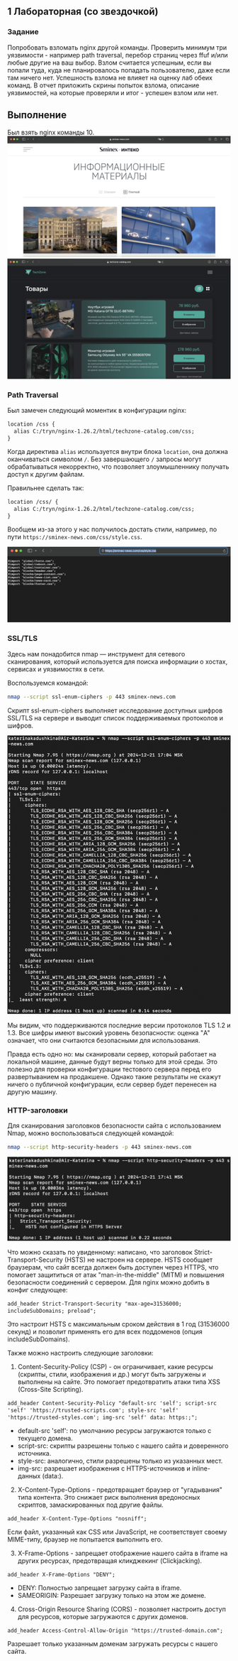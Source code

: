 ## 1 Лабораторная (со звездочкой)

### Задание

Попробовать взломать nginx другой команды. Проверить минимум три уязвимости - например path traversal, перебор страниц через ffuf и/или любые другие на ваш выбор.
Взлом считается успешным, если вы попали туда, куда не планировалось попадать пользователю, даже если там ничего нет. Успешность взлома не влияет на оценку лаб обеих команд. 
В отчет приложить скрины попыток взлома, описание уязвимостей, на которые проверяли и итог - успешен взлом или нет.


## Выполнение
Был взять nginx команды 10.
![](1.png)
![](2.png)

### Path Traversal
Был замечен следующий моментик в конфигурации nginx:
```nginx
location /css {
  alias C:/tryn/nginx-1.26.2/html/techzone-catalog.com/css;
}
```

Когда директива ```alias``` используется внутри блока ```location```, она должна оканчиваться символом ```/```. Без завершающего ```/``` запросы могут обрабатываться некорректно, что позволяет злоумышленнику получать доступ к другим файлам.

Правильнее сделать так:
```nginx
location /css/ {
  alias C:/tryn/nginx-1.26.2/html/techzone-catalog.com/css;
}
```

Вообщем из-за этого у нас получилось достать стили, например, по пути ```https://sminex-news.com/css/style.css```.

![](3.png)


### SSL/TLS
Здесь нам понадобится nmap — инструмент для сетевого сканирования, который используется для поиска информации о хостах, сервисах и уязвимостях в сети. 

Воспользуемся командой: 
```bash
nmap --script ssl-enum-ciphers -p 443 sminex-news.com
```

Скрипт ssl-enum-ciphers выполняет исследование доступных шифров SSL/TLS на сервере и выводит список поддерживаемых протоколов и шифров.

![](4.png)

Мы видим, что поддерживаются последние версии протоколов TLS 1.2 и 1.3. Все шифры имеют высокий уровень безопасности: оценка "A" означает, что они считаются безопасными для использования.

Правда есть одно но: мы сканировали сервер, который работает на локальной машине, данные будут верны только для этой среды. Это полезно для проверки конфигурации тестового сервера перед его развертыванием на продакшене. Однако такие результаты не скажут ничего о публичной конфигурации, если сервер будет перенесен на другую машину.


### HTTP-заголовки
Для сканирования заголовков безопасности сайта с использованием Nmap, можно воспользоваться следующей командой:
```bash
nmap --script http-security-headers -p 443 sminex-news.com
```
![](5.png)

Что можно сказать по увиденному: написано, что заголовок Strict-Transport-Security (HSTS) не настроен на сервере. HSTS сообщает браузерам, что сайт всегда должен быть доступен через HTTPS, что помогает защититься от атак "man-in-the-middle" (MITM) и повышения безопасности соединений с сервером. Для nginx можно добить в конфиг следующее:
```nginx
add_header Strict-Transport-Security "max-age=31536000; includeSubDomains; preload";
```
Это настроит HSTS с максимальным сроком действия в 1 год (31536000 секунд) и позволит применять его для всех поддоменов (опция includeSubDomains).

Также можно настроить следующие заголовки:
1. Content-Security-Policy (CSP) - он ограничивает, какие ресурсы (скрипты, стили, изображения и др.) могут быть загружены и выполнены на сайте. Это помогает предотвратить атаки типа XSS (Cross-Site Scripting).
```nginx
add_header Content-Security-Policy "default-src 'self'; script-src 'self' 'https://trusted-scripts.com'; style-src 'self' 'https://trusted-styles.com'; img-src 'self' data: https:;";
```
- default-src 'self': по умолчанию ресурсы загружаются только с текущего домена.
- script-src: скрипты разрешены только с нашего сайта и доверенного источника.
- style-src: аналогично, стили разрешены только из указанных мест.
- img-src: разрешает изображения с HTTPS-источников и inline-данных (data:).

2. X-Content-Type-Options - предотвращает браузер от "угадывания" типа контента. Это снижает риск выполнения вредоносных скриптов, замаскированных под другие файлы.
```nginx
add_header X-Content-Type-Options "nosniff";
```
Если файл, указанный как CSS или JavaScript, не соответствует своему MIME-типу, браузер не попытается выполнить его.

3. X-Frame-Options - запрещает отображение нашего сайта в iframe на других ресурсах, предотвращая кликджекинг (Clickjacking).
```nginx
add_header X-Frame-Options "DENY";
```
- DENY: Полностью запрещает загрузку сайта в iframe.
- SAMEORIGIN: Разрешает загрузку только на этом же домене.

4. Cross-Origin Resource Sharing (CORS) - позволяет настроить доступ для ресурсов, которые загружаются с других доменов.
```nginx
add_header Access-Control-Allow-Origin "https://trusted-domain.com";
```
Разрешает только указанным доменам загружать ресурсы с нашего сайта.
